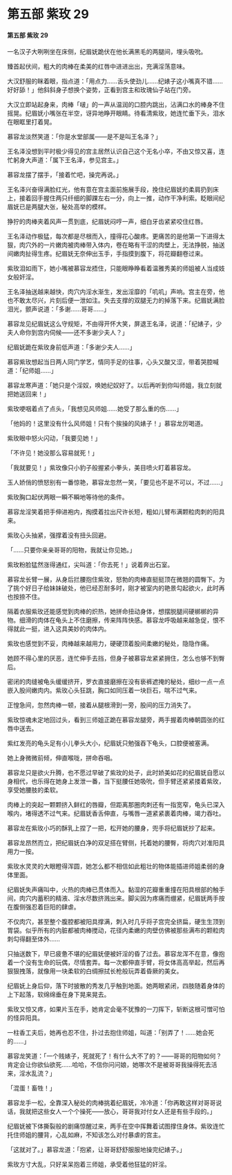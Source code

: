 # 第五部 紫玫 29

#### 第五部 紫玫 29

一名汉子大咧咧坐在床侧，纪眉妩跪伏在他长满黑毛的两腿间，埋头吸吮。

臻首起伏间，粗大的肉棒在柔美的红唇中进进出出，充满淫荡意味。

大汉舒服的眯着眼，指点道：「用点力……舌头使劲儿……纪婊子这小嘴真不错……好好舔！」他斜斜身子想换个姿势，正看到宫主和玫瑰仙子站在门旁。

大汉立即站起身来，肉棒「啵」的一声从温润的口腔内跳出，沾满口水的棒身不住摇晃。纪眉妩小嘴张在半空，讶异地睁开眼睛。待看清紫玫，她连忙垂下头，泪水在眼眶里打着晃。

慕容龙淡然笑道：「你是水堂部属——是不是叫王名泽？」

王名泽没想到平时极少得见的宫主居然认识自己这个无名小卒，不由又惊又喜，连忙躬身大声道：「属下王名泽，参见宫主。」

慕容龙摆了摆手，「接着忙吧，操完再说。」

王名泽兴奋得满脸红光，他有意在宫主面前施展手段，挽住纪眉妩的柔肩扔到床上，接着回手握住两只纤细的脚踝左右一分，向上一推，动作干净利索。眨眼间纪眉妩已是两腿大张，秘处高举的模样。

狰狞的肉棒夹着风声一贯到底，纪眉妩闷哼一声，细白牙齿紧紧咬住红唇。

王名泽动作极猛，每次都是尽根而入，撞得花心酸疼。更痛苦的是他第一下进得太狠，肉穴外的一片嫩肉被肉棒带入体内，卷在略有干涩的肉壁上，无法挣脱，抽送间嫩肉扯得生疼。纪眉妩无奈伸出玉手，手指摸到腹下，将花瓣翻卷过来。

紫玫泪如雨下，她小嘴被慕容龙捂住，只能眼睁睁看着温雅秀美的师姐被人当成妓女般奸淫。

王名泽抽送越来越快，肉穴内淫水渐生，发出淫靡的「叽叽」声响。宫主在旁，他也不敢太尽兴，片刻后便一泄如注。失去支撑的双腿无力的掉落下来。纪眉妩满脸泪光，颤声说道：「多谢……哥哥……」

慕容龙见纪眉妩这么守规矩，不由得开怀大笑，屏退王名泽，说道：「纪婊子，少夫人命你到宫内伺候——还不多谢少夫人？」

纪眉妩跪在紫玫身前低声道：「多谢少夫人……」

慕容紫玫想起当日两人同门学艺，情同手足的往事，心头又酸又涩，带着哭腔喊道：「纪师姐……」

慕容龙寒声道：「她只是个淫奴，唤她纪奴好了。以后再听到你叫师姐，我立刻就把她送回来！」

紫玫哽咽着点了点头，「我想见风师姐……她受了那么重的伤……」

「他妈的！这里没有什么风师姐！只有个挨操的风婊子！」慕容龙厉喝道。

紫玫眼中怒火闪动，「我要见她！」

「不许见！她没那么容易就死！」

「我就要见！」紫玫像只小豹子般握紧小拳头，美目喷火盯着慕容龙。

玉人娇俏的愤怒别有一番惊艳，慕容龙忽然一笑，「要见也不是不可以，不过……」

紫玫胸口起伏两眼一瞬不瞬地等待他的条件。

慕容龙淫笑着把手伸进袍内，掏摸着拉出尺许长短，粗如儿臂布满颗粒肉刺的阳具来。

紫玫心头抽紧，强撑着没有扭头回避。

「……只要你亲亲哥哥的阳物，我就让你见她。」

紫玫粉脸猛然涨得通红，尖叫道：「你去死！」说着奔出石室。

慕容龙长臂一展，从身后拦腰抱住紫玫，怒勃的肉棒直挺挺顶在微翘的圆臀下。为了挑个好日子给妹妹破处，他已经忍耐多时，刚才被室内的艳景勾起欲火，此时再也按捺不住。

隔着衣服紫玫还能感觉到肉棒的炽热，她拼命扭动身体，想摆脱腿间硬梆梆的异物。细滑的肉体在龟头上不住磨擦，传来阵阵快感。慕容龙呼吸越来越急促，恨不得就此一挺，进入这具美妙的肉体内。

紫玫也感觉到不妥，肉棒越来越用力，硬硬顶着股间柔嫩的秘处，隐隐作痛。

她顾不得心里的厌恶，连忙伸手去挡，但身子被慕容龙紧紧拥住，怎么也够不到臀后。

密闭的肉缝被龟头缓缓挤开，罗衣直接磨擦在没有亵裤遮掩的秘处，细纱一点一点嵌入股间嫩肉内。紫玫心头狂跳，胸口如同压着一块巨石，喘不过气来。

正惶急间，忽然肉棒一顿，接着从腿根滑到一旁，股间的压力消失了。

紫玫惊魂未定地回过头，看到三师姐正跪在慕容龙腿旁，两手握着肉棒朝圆张的红唇中送去。

紫红发亮的龟头足有小儿拳头大小，纪眉妩只勉强吞下龟头，口腔便被塞满。

她上身微微前倾，伸直喉咙，拼命吞咽。

慕容龙只是欲火升腾，也不愿过早破了紫玫的处子，此时娇美如花的纪眉妩自愿以身相代，也乐得在她身上发泄一番，当下挺腰任她吸吮，但手臂还紧紧搂着紫玫，享受她腰肢的柔软。

肉棒上的突起一颗颗挤入鲜红的唇瓣，但距离那圈肉刺还有一指宽窄，龟头已深入喉内，堵得透不过气来。纪眉妩香舌伸直，与嘴唇一道紧紧裹着肉棒，竭力吞吐。

慕容龙在紫玫小巧的酥乳上捏了一把，松开她的腰身，兜手将纪眉妩抄了起来。

慕容龙昂然而立，把纪眉妩白净的双足搭在臂侧，托着她的腰臀，将肉穴对准阳具用力一按。

紫玫水灵灵的大眼瞪得浑圆，她怎么都不相信如此粗壮的物体能插进师姐柔弱的身体里面。

纪眉妩失声痛叫中，火热的肉棒已贯体而入。黏湿的花瓣重重撞在阳具根部的触手间，肉穴内蓄积的精液、淫水尽数挤溅出来。脚尖因为疼痛而绷紧，纪眉妩两手按在腹侧强忍着巨阳的肆虐。

不仅肉穴，甚至整个腹腔都被阳具撑满，刺入时几乎将子宫完全挤扁，硬生生顶到胃袋。似乎所有的内脏都被肉棒搅动，花径内柔嫩的肉壁仿佛被那些满布的颗粒肉刺勾得翻至体外……

只抽送数下，早已疲惫不堪的纪眉妩便被奸淫的昏了过去。慕容龙浑不在意，像抱着一个没有生命的玩偶，尽情套弄。每一次都伸直手臂，将女体高高举起，然后再狠狠拽落，就像用一块柔软的白绸擦拭长枪般玩弄着昏厥的美女。

纪眉妩上身后仰，落下时披散的秀发几乎触到地面。她两眼紧闭，四肢随着身体的上下起落，软绵绵垂在身下晃来晃去。

紫玫又惊又疼，如果片玉在手，她肯定会毫不犹豫的一刀挥下，斩断这根可憎可怕的怪异阳具。

一柱香工夫后，她再也忍不住，扑过去抱住师姐，叫道：「别弄了！……她会死的……」

慕容龙笑道：「一个贱婊子，死就死了！有什么大不了的？——哥哥的阳物如何？肯定会让你欲仙欲死……哈哈，不信你问问娘，她哪次不是被哥哥我操得死去活来，淫水乱流？」

「混蛋！畜牲！」

慕容龙手一松，全靠深入秘处的肉棒挑着纪眉妩，冷冷道：「你再敢这样对哥哥说话，我就把这些女人一个个操死——放心，哥哥我对付女人还是有些手段的。」

纪眉妩被下体撕裂般的剧痛惊醒过来，两手在空中挥舞着试图撑住身体。紫玫连忙托住师姐的腰背，心乱如麻，不知该怎么对付暴虐的宫主。

「这就对了。」慕容龙道：「抱紧，让哥哥舒舒服服地操完纪婊子。」

紫玫方寸大乱，只好呆呆抱着三师姐，承受着他狂猛的奸淫。

